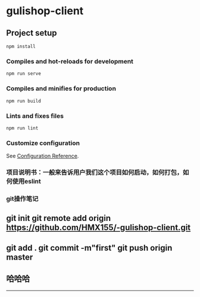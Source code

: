 # gulishop-client

## Project setup
```
npm install
```

### Compiles and hot-reloads for development
```
npm run serve
```

### Compiles and minifies for production
```
npm run build
```

### Lints and fixes files
```
npm run lint
```

### Customize configuration
See [Configuration Reference](https://cli.vuejs.org/config/).
### 项目说明书：一般来告诉用户我们这个项目如何启动，如何打包，如何使用eslint

### git操作笔记
## git init     git remote add origin https://github.com/HMX155/-gulishop-client.git     
## git add .    git commit -m"first"        git push origin master
## 哈哈哈
****